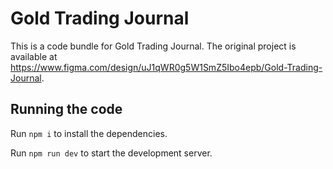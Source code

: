 
  # Gold Trading Journal

  This is a code bundle for Gold Trading Journal. The original project is available at https://www.figma.com/design/uJ1qWR0g5W1SmZ5Ibo4epb/Gold-Trading-Journal.

  ## Running the code

  Run `npm i` to install the dependencies.

  Run `npm run dev` to start the development server.
  